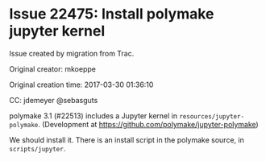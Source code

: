 # Issue 22475: Install polymake jupyter kernel

Issue created by migration from Trac.

Original creator: mkoeppe

Original creation time: 2017-03-30 01:36:10

CC:  jdemeyer @sebasguts

polymake 3.1 (#22513) includes a Jupyter kernel in `resources/jupyter-polymake`. (Development at https://github.com/polymake/jupyter-polymake)

We should install it. 
There is an install script in the polymake source, in `scripts/jupyter`.
